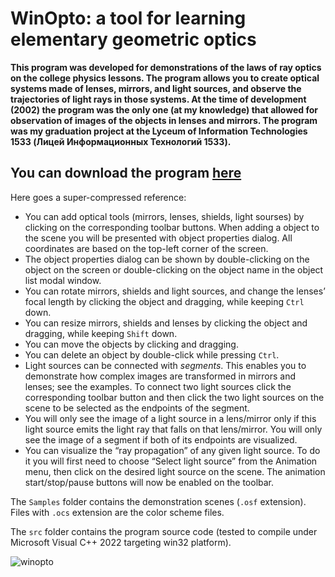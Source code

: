 # WinOpto: a tool for learning elementary geometric optics

**This program was developed for demonstrations of the laws of ray optics on the college physics lessons. The program allows you to create optical systems made of lenses, mirrors, and light sources, and observe the trajectories of light rays in those systems. At the time of development (2002) the program was the only one (at my knowledge) that allowed for observation of images of the objects in lenses and mirrors. The program was my graduation project at the Lyceum of Information Technologies 1533 (Лицей Информационных Технологий 1533).**

## You can download the program [here](https://github.com/dainiak/winopto/releases/tag/release)

Here goes a super-compressed reference:
- You can add optical tools (mirrors, lenses, shields, light sourses) by clicking on the corresponding toolbar buttons. When adding a object to the scene you will be presented with object properties dialog. All coordinates are based on the top-left corner of the screen.
- The object properties dialog can be shown by double-clicking on the object on the screen or double-clicking on the object name in the object list modal window.
- You can rotate mirrors, shields and light sources, and change the lenses’ focal length by clicking the object and dragging, while keeping `Ctrl` down.
- You can resize mirrors, shields and lenses by clicking the object and dragging, while keeping `Shift` down.
- You can move the objects by clicking and dragging.
- You can delete an object by double-click while pressing `Ctrl`.
- Light sources can be connected with *segments*. This enables you to demonstrate how complex images are transformed in mirrors and lenses; see the examples. To connect two light sources click the corresponding toolbar button and then click the two light sources on the scene to be selected as the endpoints of the segment.
- You will only see the image of a light source in a lens/mirror only if this light source emits the light ray that falls on that lens/mirror. You will only see the image of a segment if both of its endpoints are visualized.
- You can visualize the “ray propagation” of any given light source. To do it you will first need to choose “Select light source” from the Animation menu, then click on the desired light source on the scene. The animation start/stop/pause buttons will now be enabled on the toolbar.


The `Samples` folder contains the demonstration scenes (`.osf` extension).
Files with `.ocs` extension are the color scheme files.

The `src` folder contains the program source code (tested to compile under Microsoft Visual C++ 2022 targeting win32 platform).

![winopto](https://user-images.githubusercontent.com/2994860/158594421-74d3be70-06c4-459c-8abe-5e235ec7c7b3.png)

